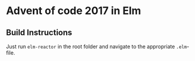 # Advent of code 2017 in Elm

## Build Instructions

Just run `elm-reactor` in the root folder and navigate to the appropriate
`.elm`-file.

